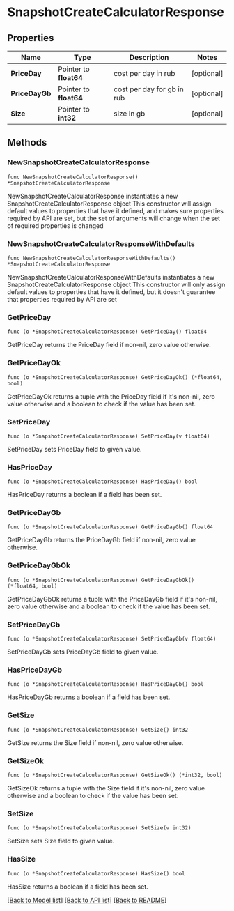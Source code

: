 # SnapshotCreateCalculatorResponse

## Properties

Name | Type | Description | Notes
------------ | ------------- | ------------- | -------------
**PriceDay** | Pointer to **float64** | cost per day in rub | [optional] 
**PriceDayGb** | Pointer to **float64** | cost per day for gb in rub | [optional] 
**Size** | Pointer to **int32** | size in gb | [optional] 

## Methods

### NewSnapshotCreateCalculatorResponse

`func NewSnapshotCreateCalculatorResponse() *SnapshotCreateCalculatorResponse`

NewSnapshotCreateCalculatorResponse instantiates a new SnapshotCreateCalculatorResponse object
This constructor will assign default values to properties that have it defined,
and makes sure properties required by API are set, but the set of arguments
will change when the set of required properties is changed

### NewSnapshotCreateCalculatorResponseWithDefaults

`func NewSnapshotCreateCalculatorResponseWithDefaults() *SnapshotCreateCalculatorResponse`

NewSnapshotCreateCalculatorResponseWithDefaults instantiates a new SnapshotCreateCalculatorResponse object
This constructor will only assign default values to properties that have it defined,
but it doesn't guarantee that properties required by API are set

### GetPriceDay

`func (o *SnapshotCreateCalculatorResponse) GetPriceDay() float64`

GetPriceDay returns the PriceDay field if non-nil, zero value otherwise.

### GetPriceDayOk

`func (o *SnapshotCreateCalculatorResponse) GetPriceDayOk() (*float64, bool)`

GetPriceDayOk returns a tuple with the PriceDay field if it's non-nil, zero value otherwise
and a boolean to check if the value has been set.

### SetPriceDay

`func (o *SnapshotCreateCalculatorResponse) SetPriceDay(v float64)`

SetPriceDay sets PriceDay field to given value.

### HasPriceDay

`func (o *SnapshotCreateCalculatorResponse) HasPriceDay() bool`

HasPriceDay returns a boolean if a field has been set.

### GetPriceDayGb

`func (o *SnapshotCreateCalculatorResponse) GetPriceDayGb() float64`

GetPriceDayGb returns the PriceDayGb field if non-nil, zero value otherwise.

### GetPriceDayGbOk

`func (o *SnapshotCreateCalculatorResponse) GetPriceDayGbOk() (*float64, bool)`

GetPriceDayGbOk returns a tuple with the PriceDayGb field if it's non-nil, zero value otherwise
and a boolean to check if the value has been set.

### SetPriceDayGb

`func (o *SnapshotCreateCalculatorResponse) SetPriceDayGb(v float64)`

SetPriceDayGb sets PriceDayGb field to given value.

### HasPriceDayGb

`func (o *SnapshotCreateCalculatorResponse) HasPriceDayGb() bool`

HasPriceDayGb returns a boolean if a field has been set.

### GetSize

`func (o *SnapshotCreateCalculatorResponse) GetSize() int32`

GetSize returns the Size field if non-nil, zero value otherwise.

### GetSizeOk

`func (o *SnapshotCreateCalculatorResponse) GetSizeOk() (*int32, bool)`

GetSizeOk returns a tuple with the Size field if it's non-nil, zero value otherwise
and a boolean to check if the value has been set.

### SetSize

`func (o *SnapshotCreateCalculatorResponse) SetSize(v int32)`

SetSize sets Size field to given value.

### HasSize

`func (o *SnapshotCreateCalculatorResponse) HasSize() bool`

HasSize returns a boolean if a field has been set.


[[Back to Model list]](../README.md#documentation-for-models) [[Back to API list]](../README.md#documentation-for-api-endpoints) [[Back to README]](../README.md)


